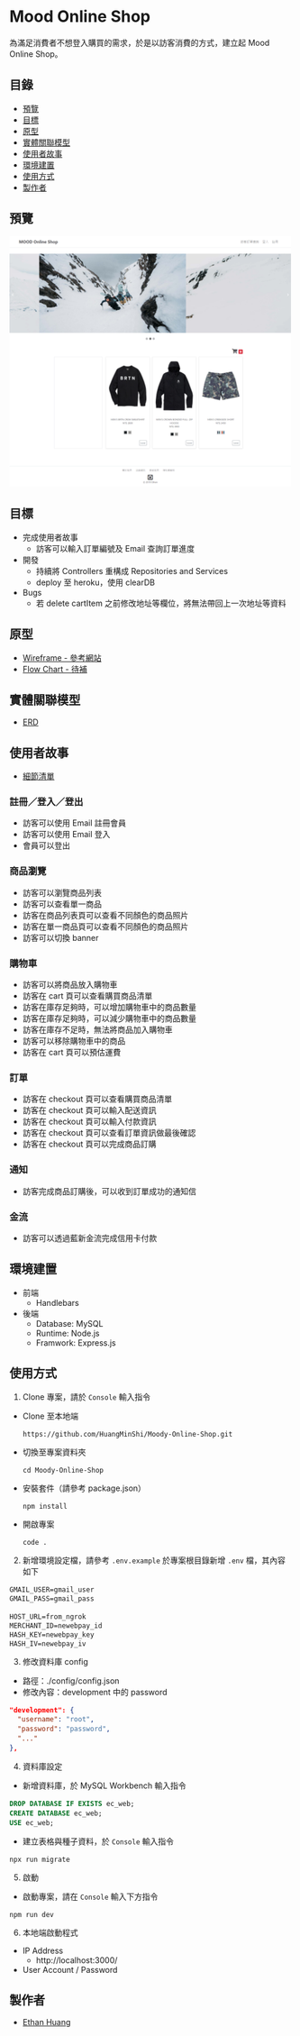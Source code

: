 # Mood Online Shop
為滿足消費者不想登入購買的需求，於是以訪客消費的方式，建立起 Mood Online Shop。

## 目錄
- [預覽](#預覽)
- [目標](#目標)
- [原型](#原型)
- [實體關聯模型](#實體關聯模型)
- [使用者故事](#使用者故事)
- [環境建置](#環境建置)
- [使用方式](#使用方式)
- [製作者](#製作者)

## 預覽
<img src="./public/imgs/preview.png" alt="preview" width="500px" target="_blank">

## 目標
* 完成使用者故事
  * 訪客可以輸入訂單編號及 Email 查詢訂單進度
* 開發
  * 持續將 Controllers 重構成 Repositories and Services
  * deploy 至 heroku，使用 clearDB
* Bugs
  * 若 delete cartItem 之前修改地址等欄位，將無法帶回上一次地址等資料

## 原型
* [Wireframe - 參考網站](https://klf-shopping.com/burton/men/apparel-accessories/jackets-outerwear.html)
* [Flow Chart - 待補](https://www.lucidchart.com/invitations/accept/ec23c936-5ac6-438d-bae5-b4c6f6927594)

## 實體關聯模型
* [ERD](https://www.lucidchart.com/invitations/accept/5cb19c28-f028-41e9-a3db-5a12faa7d4b8)

## 使用者故事

* [細節清單](https://docs.google.com/spreadsheets/d/17A2yMwOYG7XeAdrV8trydgnE32LchVNWxaAVCoWyoOw/edit?usp=sharing)

### 註冊／登入／登出
* 訪客可以使用 Email 註冊會員
* 訪客可以使用 Email 登入
* 會員可以登出

### 商品瀏覽
* 訪客可以瀏覽商品列表
* 訪客可以查看單一商品
* 訪客在商品列表頁可以查看不同顏色的商品照片
* 訪客在單一商品頁可以查看不同顏色的商品照片
* 訪客可以切換 banner

### 購物車
* 訪客可以將商品放入購物車
* 訪客在 cart 頁可以查看購買商品清單
* 訪客在庫存足夠時，可以增加購物車中的商品數量
* 訪客在庫存足夠時，可以減少購物車中的商品數量
* 訪客在庫存不足時，無法將商品加入購物車
* 訪客可以移除購物車中的商品
* 訪客在 cart 頁可以預估運費

### 訂單
* 訪客在 checkout 頁可以查看購買商品清單
* 訪客在 checkout 頁可以輸入配送資訊
* 訪客在 checkout 頁可以輸入付款資訊
* 訪客在 checkout 頁可以查看訂單資訊做最後確認
* 訪客在 checkout 頁可以完成商品訂購

### 通知
* 訪客完成商品訂購後，可以收到訂單成功的通知信

### 金流
* 訪客可以透過藍新金流完成信用卡付款

## 環境建置
* 前端
  * Handlebars 
* 後端
  * Database: MySQL
  * Runtime: Node.js
  * Framwork: Express.js

## 使用方式
1. Clone 專案，請於 `Console` 輸入指令
  * Clone 至本地端
    ```
    https://github.com/HuangMinShi/Moody-Online-Shop.git
    ```
  * 切換至專案資料夾
    ```
    cd Moody-Online-Shop
    ``` 
  * 安裝套件（請參考 package.json）
    ``` 
    npm install
    ``` 
  * 開啟專案
    ``` 
    code .
    ``` 
    
2. 新增環境設定檔，請參考 `.env.example` 於專案根目錄新增 `.env` 檔，其內容如下 

```
GMAIL_USER=gmail_user
GMAIL_PASS=gmail_pass

HOST_URL=from_ngrok
MERCHANT_ID=newebpay_id
HASH_KEY=newebpay_key
HASH_IV=newebpay_iv
```

3. 修改資料庫 config
  * 路徑：./config/config.json
  * 修改內容：development 中的 password

  ```json
  "development": {
    "username": "root",
    "password": "password",
    "..."
  },
  ```


4. 資料庫設定
  * 新增資料庫，於 MySQL Workbench 輸入指令
  ```SQL
  DROP DATABASE IF EXISTS ec_web;
  CREATE DATABASE ec_web;
  USE ec_web;
  ```

  * 建立表格與種子資料，於 `Console` 輸入指令
  ```
  npx run migrate
  ```

5. 啟動
  * 啟動專案，請在 `Console` 輸入下方指令
  ```
  npm run dev
  ```

6. 本地端啟動程式
  * IP Address
    * http://localhost:3000/
  * User Account / Password


## 製作者
* [Ethan Huang](https://github.com/HuangMinShi)